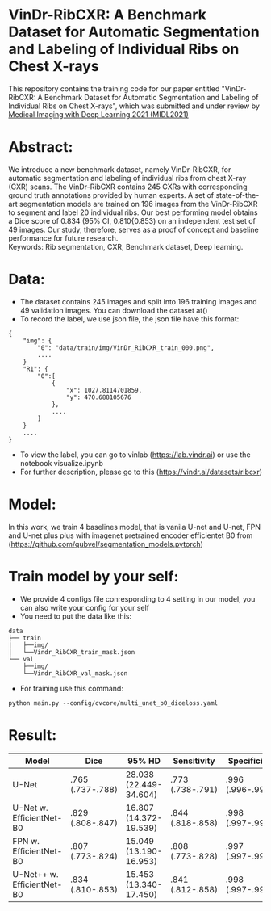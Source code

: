 # VinDr-RibCXR: A Benchmark Dataset for Automatic Segmentation and Labeling of Individual Ribs on Chest X-rays

This repository contains the training code for our paper entitled "VinDr-RibCXR: A Benchmark Dataset for Automatic Segmentation and Labeling of Individual Ribs on Chest X-rays", which was submitted and under review by [Medical Imaging with Deep Learning 2021 (MIDL2021)](https://2021.midl.io/) 
# Abstract:
We introduce a new benchmark dataset, namely VinDr-RibCXR, for automatic segmentation and labeling of individual ribs from chest X-ray (CXR) scans. The VinDr-RibCXR contains 245 CXRs with corresponding ground truth annotations provided by human experts. A set of state-of-the-art segmentation models are trained on 196 images from the VinDr-RibCXR to segment and label 20 individual ribs. Our best performing model obtains a Dice score of 0.834 (95% CI, 0.810{0.853) on an independent test set of 49 images. Our study, therefore, serves as a proof of concept and baseline performance for future research.\
Keywords: Rib segmentation, CXR, Benchmark dataset, Deep learning.

# Data:
- The dataset contains 245 images and split into 196 training images and 49 validation images. You can download the dataset at()
- To record the label, we use json file, the json file have this format:
```
{
    "img": {
        "0": "data/train/img/VinDr_RibCXR_train_000.png",
        ....
    }
    "R1": {
        "0":[
            {
                "x": 1027.8114701859,
                "y": 470.688105676
            },
            ....
        ]
    }
    ....
}        
```
- To view the label, you can go to vinlab (https://lab.vindr.ai) or use the notebook visualize.ipynb
- For further description, please go to this (https://vindr.ai/datasets/ribcxr)

# Model:
In this work, we train 4 baselines model, that is vanila U-net and U-net, FPN and U-net plus plus with imagenet pretrained encoder efficientet B0 from (https://github.com/qubvel/segmentation_models.pytorch)
# Train model by your self:
- We provide 4 configs file conresponding to 4 setting in our model, you can also write your config for your self
- You need to put the data like this:
```
data
├── train
|   ├──img/
|   └──Vindr_RibCXR_train_mask.json
└── val
    ├──img/
    └──Vindr_RibCXR_val_mask.json
```
- For training use this command:
```
python main.py --config/cvcore/multi_unet_b0_diceloss.yaml
```

# Result:


| Model                      | Dice             | 95% HD                 | Sensitivity      | Specificity      |
|----------------------------|------------------|------------------------|------------------|------------------|
| U-Net                      | .765 (.737-.788) | 28.038 (22.449-34.604) | .773 (.738-.791) | .996 (.996-.997) |
| U-Net w. EfficientNet-B0   | .829 (.808-.847) | 16.807 (14.372-19.539) | .844 (.818-.858) | .998 (.997-.998) |
| FPN w. EfficientNet-B0     | .807 (.773-.824) | 15.049 (13.190-16.953) | .808 (.773-.828) | .997 (.997-.998) |
| U-Net++ w. EfficientNet-B0 | .834 (.810-.853) | 15.453 (13.340-17.450) | .841 (.812-.858) | .998 (.997-.998) |
